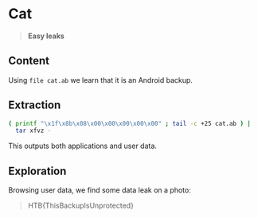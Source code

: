 # Cat

> **Easy leaks**

## Content

Using `file cat.ab` we learn that it is an Android backup.

## Extraction

```bash
( printf "\x1f\x8b\x08\x00\x00\x00\x00\x00" ; tail -c +25 cat.ab ) |
  tar xfvz -
```

This outputs both applications and user data.

## Exploration

Browsing user data, we find some data leak on a photo:

> HTB{ThisBackupIsUnprotected}
